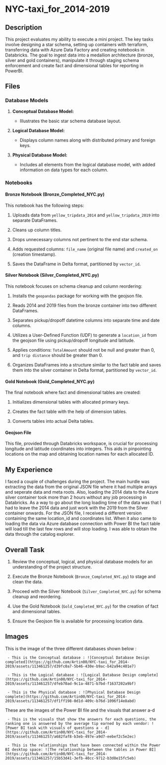 # NYC-taxi_for_2014-2019

## Description

This project evaluates my ability to execute a mini project. The key tasks involve designing a star schema, setting up containers with terraform, transferring data with Azure Data Factory and creating notebooks in Databricks. The goal to ingest data into a medallion architecture (bronze, silver and gold containers), manipulate it through staging schema enforcement and create fact and dimensional tables for reporting in PowerBI.

## Files 

### Database Models 

1. **Conceptual Database Model:** 

   - Illustrates the basic star schema database layout.

2. **Logical Database Model:** 

   - Displays column names along with distributed primary and foreign keys.

3. **Physical Database Model:** 

   - Includes all elements from the logical database model, with added information on data types for each column. 


### Notebooks 

#### Bronze Notebook (Bronze_Completed_NYC.py) 

This notebook has the following steps:

1. Uploads data from `yellow_tripdata_2014` and `yellow_tripdata_2019` into separate DataFrames. 

2. Cleans up column titles. 

3. Drops unnecessary columns not pertinent to the end star schema. 

4. Adds requested columns: `file_name` (original file name) and `created_on` (creation timestamp). 

5. Saves the DataFrame in Delta format, partitioned by `vector_id`. 


#### Silver Notebook (Silver_Completed_NYC.py) 

This notebook focuses on schema cleanup and column reordering: 

1. Installs the `geopandas` package for working with the geojson file. 

2. Reads 2014 and 2019 files from the bronze container into two different DataFrames. 

3. Separates pickup/dropoff datetime columns into separate time and date columns. 

4. Utilizes a User-Defined Function (UDF) to generate a `location_id` from the geojson file using pickup/dropoff longitude and latitude. 

5. Applies conditions: `TotalAmount` should not be null and greater than 0, and `trip distance` should be greater than 0. 

6. Organizes DataFrames into a structure similar to the fact table and saves them into the silver container in Delta format, partitioned by `vector_id`. 


#### Gold Notebook (Gold_Completed_NYC.py) 
The final notebook where fact and dimensional tables are created: 

1. Initializes dimensional tables with allocated primary keys. 

2. Creates the fact table with the help of dimension tables. 

3. Converts tables into actual Delta tables.


#### Geojson File 

This file, provided through Databricks workspace, is crucial for processing longitude and latitude coordinates into integers. This aids in pinpointing locations on the map and obtaining location names for each allocated ID. 

## My Experience

I faced a couple of challenges during the project. The main hurdle was extracting the data from the original JSON file where it had multiple arrays and seperate data and meta roots. Also, loading the 2014 data to the Azure silver container took more than 2 hours without any job processing in Databricks. As a way to go about the long loading time of the data was that I had to leave the 2014 data and just work with the 2019 from the Silver container onwards. For the JSON file, I received a different version containing the same location_id and coordinates list. When it also came to loading the data via Azure database connection with Power BI the fact table will load till the last few rows and will stop loading. I was able to obtain the data through the catalog explorer.

## Overall Task
1. Review the conceptual, logical, and physical database models for an understanding of the project structure. 

2. Execute the Bronze Notebook (`Bronze_Completed_NYC.py`) to stage and clean the data. 

3. Proceed with the Silver Notebook (`Silver_Completed_NYC.py`) for schema cleanup and reordering. 

4. Use the Gold Notebook (`Gold_Completed_NYC.py`) for the creation of fact and dimensional tables. 

5. Ensure the Geojson file is available for processing location data.


## Images

This is the image of the three different databases shown below :

     - This is the Conceptual database : ![Conceptual Database Design completed](https://github.com/Artin00/NYC-taxi_for_2014-2019/assets/113461257/d39fc0a7-5b46-430e-b9ac-b42a94c401e7)

     - This is the Logical database : ![Logical Database Design complete](https://github.com/Artin00/NYC-taxi_for_2014-2019/assets/113461257/dfeb70ad-9c1a-4871-b7bd-f1637202a9bf)

     - This is the Physical database : ![Physical Database Design complete](https://github.com/Artin00/NYC-taxi_for_2014-2019/assets/113461257/df1ff198-0d1d-409c-b76d-1096f14e8abd)

These are the images of the Power BI file and the visuals that answer a-d

     - This is the visuals that show the answers for each questions, the ranking one is answered by the average tip earned by each vendor: ![Power BI task with visuals of questions a - d](https://github.com/Artin00/NYC-taxi_for_2014-2019/assets/113461257/a682faf8-b3eb-497e-a9d7-eebef2c5e2ec)

     - This is the relationships that have been connected within the Power BI desktop space: ![The relationship between the tables in Power BI](https://github.com/Artin00/NYC-taxi_for_2014-2019/assets/113461257/15b53d41-3efb-40cc-9712-b3d8e15fc5eb)


     

